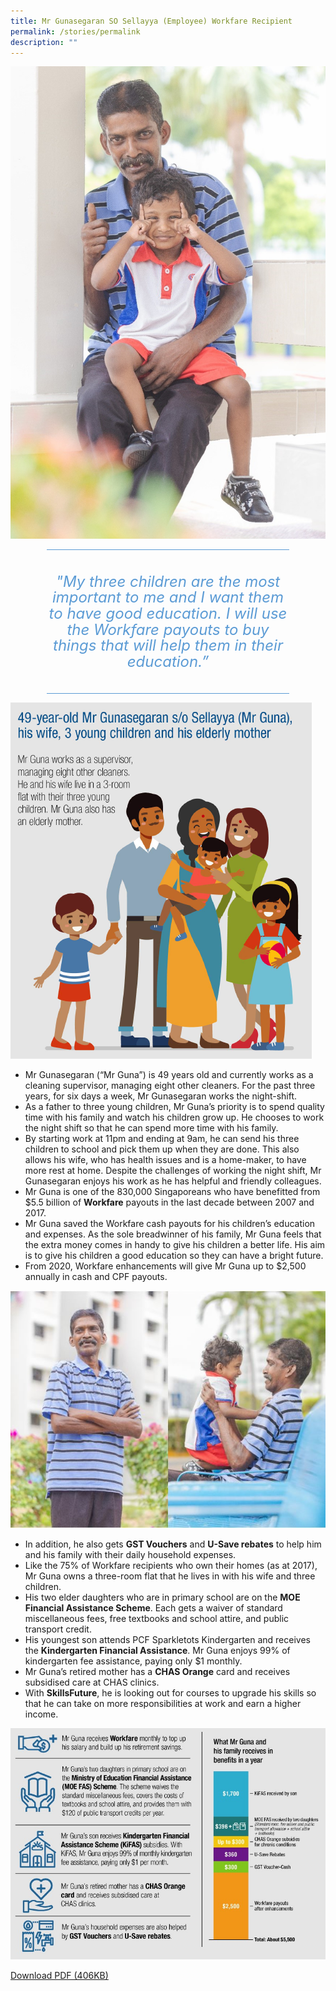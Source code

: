 ```yaml
---
title: Mr Gunasegaran SO Sellayya (Employee) Workfare Recipient
permalink: /stories/permalink
description: ""
---
```

![](/images/STORIES1.jpg)

<div style="border-style:solid none;padding:10pt 0in;text-align:center;margin-right:0.6in;margin-left:0.6in;border-top-color:#5b9bd5;border-bottom-color:#5b9bd5;border-top-width:1pt;border-bottom-width:1pt;">
<p style="margin:0.25in 0in;" class="MsoIntenseQuote">
<span lang="EN-SG" style="color:#5b9bd5;line-height:107%;font-size:18pt;font-style:italic">"My three children are the most important to me and I want them to have good education. I will use the Workfare payouts to buy things that will help them in their education.”
</span>
</p>
</div>

![](/images/STORIES2.png)

* Mr Gunasegaran (“Mr Guna”) is 49 years old and currently works as a cleaning supervisor, managing eight other cleaners. For the past three years, for six days a week, Mr Gunasegaran works the night-shift.
* As a father to three young children, Mr Guna’s priority is to spend quality time with his family and watch his children grow up. He chooses to work the night shift so that he can spend more time with his family.
* By starting work at 11pm and ending at 9am, he can send his three children to school and pick them up when they are done. This also allows his wife, who has health issues and is a home-maker, to have more rest at home. Despite the challenges of working the night shift, Mr Gunasegaran enjoys his work as he has helpful and friendly colleagues.
* Mr Guna is one of the 830,000 Singaporeans who have benefitted from $5.5 billion of **Workfare** payouts in the last decade between 2007 and 2017.
* Mr Guna saved the Workfare cash payouts for his children’s education and expenses. As the sole breadwinner of his family, Mr Guna feels that the extra money comes in handy to give his children a better life. His aim is to give his children a good education so they can have a bright future.
* From 2020, Workfare enhancements will give Mr Guna up to $2,500 annually in cash and CPF payouts.

![](/images/STORIES3.jpg)

* In addition, he also gets **GST Vouchers** and **U-Save rebates** to help him and his family with their daily household expenses.
* Like the 75% of Workfare recipients who own their homes (as at 2017), Mr Guna owns a three-room flat that he lives in with his wife and three children.
* His two elder daughters who are in primary school are on the **MOE Financial Assistance Scheme**. Each gets a waiver of standard miscellaneous fees, free textbooks and school attire, and public transport credit.
* His youngest son attends PCF Sparkletots Kindergarten and receives the **Kindergarten Financial Assistance**. Mr Guna enjoys 99% of kindergarten fee assistance, paying only $1 monthly.
* Mr Guna’s retired mother has a **CHAS Orange** card and receives subsidised care at CHAS clinics.
* With **SkillsFuture**, he is looking out for courses to upgrade his skills so that he can take on more responsibilities at work and earn a higher income.

![](/images/STORIES4.jpg)

[Download PDF (406KB)](/files/Stories%20-%20Mr%20Gunasegaran.pdf)